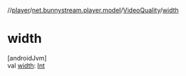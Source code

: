 //[player](../../../index.md)/[net.bunnystream.player.model](../index.md)/[VideoQuality](index.md)/[width](width.md)

# width

[androidJvm]\
val [width](width.md): [Int](https://kotlinlang.org/api/latest/jvm/stdlib/kotlin-stdlib/kotlin/-int/index.html)
